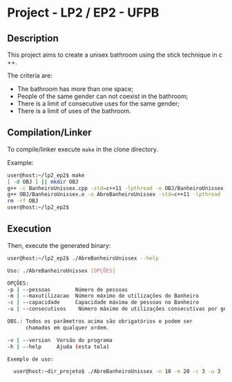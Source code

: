 # Project - LP2 / EP2 - UFPB

## Description

This project aims to create a unisex bathroom using the stick technique in c ++.

The criteria are:

- The bathroom has more than one space;
- People of the same gender can not coexist in the bathroom;
- There is a limit of consecutive uses for the same gender;
- There is a limit of uses of the bathroom.

## Compilation/Linker

To compile/linker execute `make` in the clone directory.

Example:

```bash
user@host:~/lp2_ep2$ make
[ -d OBJ ] || mkdir OBJ
g++ -c BanheiroUnissex.cpp -std=c++11 -lpthread -o OBJ/BanheiroUnissex.o
g++ OBJ/BanheiroUnissex.o -o AbreBanheiroUnissex -std=c++11 -lpthread
rm -rf OBJ
user@host:~/lp2_ep2$
```

## Execution

Then, execute the generated binary:

```bash
user@host:~/lp2_ep2$ ./AbreBanheiroUnissex --help

Uso: ./AbreBanheiroUnissex [OPÇÕES]

OPÇÕES:
-p | --pessoas        Número de pessoas
-m | --maxutilizacao  Número máximo de utilizações do Banheiro
-c | --capacidade     Capacidade máxima de pessoas no Banheiro
-u | --consecutivos    Número máximo de utilizações consecutivas por gênero

OBS.: Todos os parâmetros acima são obrigatórios e podem ser
      chamados em qualquer ordem.

-v | --version  Versão do programa
-h | --help     Ajuda (esta tela)

Exemplo de uso:

  user@host:~dir_projeto$ ./AbreBanheiroUnissex -n 10 -m 20 -c 3 -u 3
```

